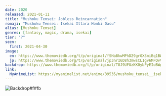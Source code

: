 ```yaml
---
date: 2020
released: 2021-01-11
title: "Mushoku Tensei: Jobless Reincarnation"
romaji: "Mushoku Tensei: Isekai Ittara Honki Dasu"
alias: [Mushoku Tensei]
genres: [fantasy, magic, drama, isekai]
tier: "?"
seen:
  first: 2021-04-30
image:
  en: https://www.themoviedb.org/t/p/original/fSHa8kwMPhD29grGX3miBq1BWCN.jpg
  jp: https://www.themoviedb.org/t/p/original/jp3nrI6D8h3mwsCLIgv6MFQvV6Q.jpg
backdrop: https://www.themoviedb.org/t/p/original/T8J9UFUzKK0ybPyEIoBWgOQHoa.jpg
link:
  MyAnimeList: https://myanimelist.net/anime/39535/mushoku_tensei__isekai_ittara_honki_dasu
---
```



![Backdrop#f#fb](https://www.themoviedb.org/t/p/original/5OdAoJBlVmERjKA2CpjSl5zERAA.jpg "Source: TMDB")
